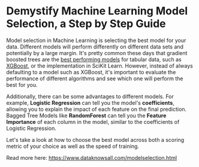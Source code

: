 # Demystify Machine Learning Model Selection, a Step by Step Guide
 
Model selection in Machine Learning is selecting the best model for your data. Different models will perform differently on different data sets and potentially by a large margin. It's pretty common these days that gradient boosted trees are the [best performing models](https://www.quora.com/Why-is-XGBoost-among-most-used-machine-learning-method-on-Kaggle) for tabular data, such as [XGBoost](https://towardsdatascience.com/https-medium-com-vishalmorde-xgboost-algorithm-long-she-may-rein-edd9f99be63d), or the implementation in SciKit Learn. However, instead of always defaulting to a model such as XGBoost, it's important to evaluate the performance of different algorithms and see which one will perform the best for you.

Additionally, there can be some advantages to different models. For example, **Logistic Regression** can tell you the model's **coefficients**, allowing you to explain the impact of each feature on the final prediction. Bagged Tree Models like **RandomForest** can tell you the **Feature Importance** of each column in the model, similar to the coefficients of Logistic Regression.

Let's take a look at how to choose the best model across both a scoring metric of your choice as well as the speed of training. 

Read more here: https://www.dataknowsall.com/modelselection.html
